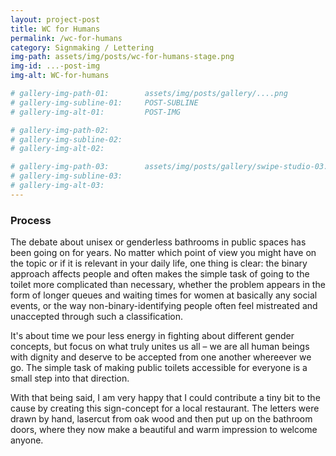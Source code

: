 ```yaml
---
layout: project-post
title: WC for Humans
permalink: /wc-for-humans
category: Signmaking / Lettering
img-path: assets/img/posts/wc-for-humans-stage.png
img-id: ...-post-img
img-alt: WC-for-humans

# gallery-img-path-01:        assets/img/posts/gallery/....png
# gallery-img-subline-01:     POST-SUBLINE
# gallery-img-alt-01:         POST-IMG

# gallery-img-path-02:  
# gallery-img-subline-02:     
# gallery-img-alt-02:         

# gallery-img-path-03:        assets/img/posts/gallery/swipe-studio-03.png
# gallery-img-subline-03:     
# gallery-img-alt-03:         
---
```

<h3>Process</h3>
The debate about unisex or genderless bathrooms in public spaces has been going on for years. No matter which point of view you might have on the topic or if it is relevant in your daily life, one thing is clear: the binary approach affects people and often makes the simple task of going to the toilet more complicated than necessary, whether the problem appears in the form of longer queues and waiting times for women at basically any social events, or the way non-binary-identifying people often feel mistreated and unaccepted through such a classification.

It's about time we pour less energy in fighting about different gender concepts, but focus on what truly unites us all – we are all human beings with dignity and deserve to be accepted from one another whereever we go. The simple task of making public toilets accessible for everyone is a small step into that direction.

With that being said, I am very happy that I could contribute a tiny bit to the cause by creating this sign-concept for a local restaurant. The letters were drawn by hand, lasercut from oak wood and then put up on the bathroom doors, where they now make a beautiful and warm impression to welcome anyone.